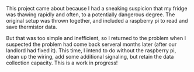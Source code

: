 This project came about because I had a sneaking suspicion that my fridge was thawing rapidly and often, to a potentially dangerous degree. The original setup was thrown together, and included a raspberry pi to read and save thermistor data.

But that was too simple and inefficient, so I returned to the problem when I suspected the problem had come back serveral months later (after our landlord had fixed it). This time, I intend to do without the raspberry pi, clean up the wiring, add some additional signaling, but retain the data collection capacity. This is a work in progress!

